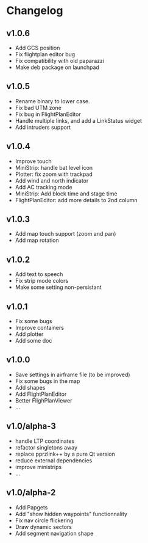 # Changelog

## v1.0.6
+ Add GCS position
+ Fix flightplan editor bug
+ Fix compatibility with old paparazzi
+ Make deb package on launchpad

## v1.0.5
+ Rename binary to lower case.
+ Fix bad UTM zone
+ Fix bug in FlightPlanEditor
+ Handle multiple links, and add a LinkStatus widget
+ Add intruders support

## v1.0.4
+ Improve touch
+ MiniStrip: handle bat level icon
+ Plotter: fix zoom with trackpad
+ Add wind and north indicator
+ Add AC tracking mode
+ MiniStrip: Add block time and stage time
+ FlightPlanEditor: add more details to 2nd column

## v1.0.3
+ Add map touch support (zoom and pan)
+ Add map rotation

## v1.0.2
+ Add text to speech
+ Fix strip mode colors
+ Make some setting non-persistant

## v1.0.1
+ Fix some bugs
+ Improve containers
+ Add plotter
+ Add some doc

## v1.0.0

+ Save settings in airframe file (to be improved)
+ Fix some bugs in the map
+ Add shapes
+ Add FlightPlanEditor
+ Better FlighPlanViewer
+ ...

## v1.0/alpha-3

+ handle LTP coordinates
+ refactor singletons away
+ replace pprzlink++ by a pure Qt version
+ reduce external dependencies
+ improve ministrips
+ ...

## v1.0/alpha-2

+ Add Papgets
+ Add "show hidden waypoints" functionnality
+ Fix nav circle flickering
+ Draw dynamic sectors
+ Add segment navigation shape

